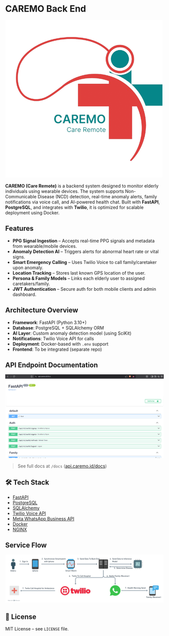 # CAREMO Back End

![alt text](<1024x1024 remove bg.png>)

**CAREMO (Care Remote)** is a backend system designed to monitor elderly individuals using wearable devices. The system supports Non-Communicable Disease (NCD) detection, real-time anomaly alerts, family notifications via voice call, and AI-powered health chat. Built with **FastAPI**, **PostgreSQL**, and integrates with **Twilio**, it is optimized for scalable deployment using Docker.


## Features

- **PPG Signal Ingestion** – Accepts real-time PPG signals and metadata from wearable/mobile devices.
- **Anomaly Detection AI** – Triggers alerts for abnormal heart rate or vital signs.
- **Smart Emergency Calling** – Uses Twilio Voice to call family/caretaker upon anomaly.
- **Location Tracking** – Stores last known GPS location of the user.
- **Persona & Family Models** – Links each elderly user to assigned caretakers/family.
- **JWT Authentication** – Secure auth for both mobile clients and admin dashboard.

## Architecture Overview

- **Framework**: FastAPI (Python 3.10+)
- **Database**: PostgreSQL + SQLAlchemy ORM
- **AI Layer**: Custom anomaly detection model (using SciKit)
- **Notifications**: Twilio Voice API for calls
- **Deployment**: Docker-based with `.env` support
- **Frontend**: To be integrated (separate repo)

## API Endpoint Documentation

![alt text](image.png)

> See full docs at `/docs` ([api.caremo.id/docs](https://api.caremo.id/docs))

## 🛠️ Tech Stack

* [FastAPI](https://fastapi.tiangolo.com/)
* [PostgreSQL](https://www.postgresql.org/)
* [SQLAlchemy](https://www.sqlalchemy.org/)
* [Twilio Voice API](https://www.twilio.com/voice)
* [Meta WhatsApp Business API](https://developers.facebook.com/docs/whatsapp/)
* [Docker](https://www.docker.com/)
* [NGINX](https://www.nginx.com/)

## Service Flow

![alt text](image-1.png)

## 📄 License

MIT License – see `LICENSE` file.

